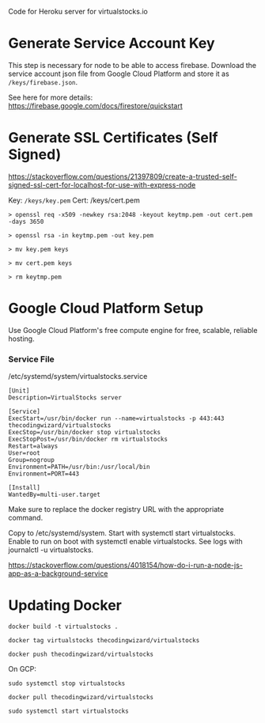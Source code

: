 Code for Heroku server for virtualstocks.io

# Generate Service Account Key
This step is necessary for node to be able to access firebase.
Download the service account json file from Google Cloud Platform and store it as `/keys/firebase.json`.

See here for more details: https://firebase.google.com/docs/firestore/quickstart

# Generate SSL Certificates (Self Signed)
https://stackoverflow.com/questions/21397809/create-a-trusted-self-signed-ssl-cert-for-localhost-for-use-with-express-node

Key: `/keys/key.pem`
Cert: /keys/cert.pem

```
> openssl req -x509 -newkey rsa:2048 -keyout keytmp.pem -out cert.pem -days 3650

> openssl rsa -in keytmp.pem -out key.pem

> mv key.pem keys

> mv cert.pem keys

> rm keytmp.pem
```

# Google Cloud Platform Setup
Use Google Cloud Platform's free compute engine for free, scalable, reliable hosting.

### Service File
/etc/systemd/system/virtualstocks.service
```
[Unit]
Description=VirtualStocks server

[Service]
ExecStart=/usr/bin/docker run --name=virtualstocks -p 443:443 thecodingwizard/virtualstocks
ExecStop=/usr/bin/docker stop virtualstocks
ExecStopPost=/usr/bin/docker rm virtualstocks
Restart=always
User=root
Group=nogroup  
Environment=PATH=/usr/bin:/usr/local/bin
Environment=PORT=443

[Install]
WantedBy=multi-user.target
```

Make sure to replace the docker registry URL with the appropriate command.

Copy to /etc/systemd/system. Start with systemctl start virtualstocks. Enable to run on boot with systemctl enable virtualstocks. See logs with journalctl -u virtualstocks.

https://stackoverflow.com/questions/4018154/how-do-i-run-a-node-js-app-as-a-background-service

# Updating Docker
```
docker build -t virtualstocks .

docker tag virtualstocks thecodingwizard/virtualstocks

docker push thecodingwizard/virtualstocks
```

On GCP:
```
sudo systemctl stop virtualstocks

docker pull thecodingwizard/virtualstocks

sudo systemctl start virtualstocks
```